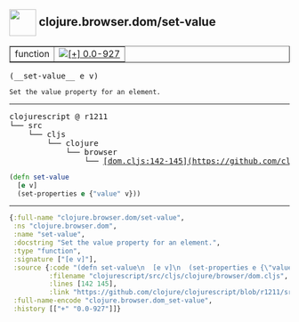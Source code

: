 ## <img width="48px" valign="middle" src="http://i.imgur.com/Hi20huC.png"> clojure.browser.dom/set-value

 <table border="1">
<tr>
<td>function</td>
<td><a href="https://github.com/cljsinfo/api-refs/tree/0.0-927"><img valign="middle" alt="[+] 0.0-927" src="https://img.shields.io/badge/+-0.0--927-lightgrey.svg"></a> </td>
</tr>
</table>

 <samp>
(__set-value__ e v)<br>
</samp>

```
Set the value property for an element.
```

---

 <pre>
clojurescript @ r1211
└── src
    └── cljs
        └── clojure
            └── browser
                └── <ins>[dom.cljs:142-145](https://github.com/clojure/clojurescript/blob/r1211/src/cljs/clojure/browser/dom.cljs#L142-L145)</ins>
</pre>

```clj
(defn set-value
  [e v]
  (set-properties e {"value" v}))
```


---

```clj
{:full-name "clojure.browser.dom/set-value",
 :ns "clojure.browser.dom",
 :name "set-value",
 :docstring "Set the value property for an element.",
 :type "function",
 :signature ["[e v]"],
 :source {:code "(defn set-value\n  [e v]\n  (set-properties e {\"value\" v}))",
          :filename "clojurescript/src/cljs/clojure/browser/dom.cljs",
          :lines [142 145],
          :link "https://github.com/clojure/clojurescript/blob/r1211/src/cljs/clojure/browser/dom.cljs#L142-L145"},
 :full-name-encode "clojure.browser.dom_set-value",
 :history [["+" "0.0-927"]]}

```
